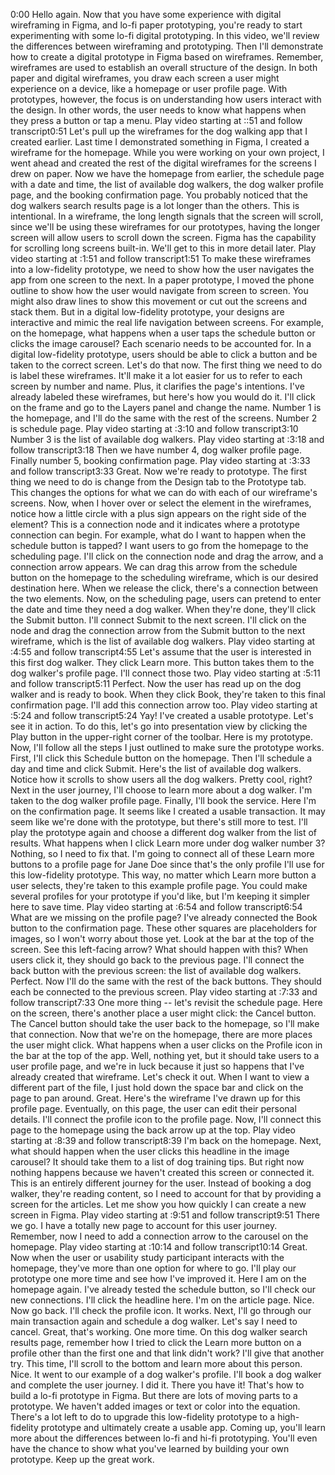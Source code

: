 0:00
Hello again. Now that you have some experience with digital wireframing in Figma, and lo-fi paper prototyping, you're ready to start experimenting with some lo-fi digital prototyping. In this video, we'll review the differences between wireframing and prototyping. Then I'll demonstrate how to create a digital prototype in Figma based on wireframes. Remember, wireframes are used to establish an overall structure of the design. In both paper and digital wireframes, you draw each screen a user might experience on a device, like a homepage or user profile page. With prototypes, however, the focus is on understanding how users interact with the design. In other words, the user needs to know what happens when they press a button or tap a menu.
Play video starting at ::51 and follow transcript0:51
Let's pull up the wireframes for the dog walking app that I created earlier. Last time I demonstrated something in Figma, I created a wireframe for the homepage. While you were working on your own project, I went ahead and created the rest of the digital wireframes for the screens I drew on paper. Now we have the homepage from earlier, the schedule page with a date and time, the list of available dog walkers, the dog walker profile page, and the booking confirmation page. You probably noticed that the dog walkers search results page is a lot longer than the others. This is intentional. In a wireframe, the long length signals that the screen will scroll, since we'll be using these wireframes for our prototypes, having the longer screen will allow users to scroll down the screen. Figma has the capability for scrolling long screens built-in. We'll get to this in more detail later.
Play video starting at :1:51 and follow transcript1:51
To make these wireframes into a low-fidelity prototype, we need to show how the user navigates the app from one screen to the next. In a paper prototype, I moved the phone outline to show how the user would navigate from screen to screen. You might also draw lines to show this movement or cut out the screens and stack them. But in a digital low-fidelity prototype, your designs are interactive and mimic the real life navigation between screens. For example, on the homepage, what happens when a user taps the schedule button or clicks the image carousel? Each scenario needs to be accounted for. In a digital low-fidelity prototype, users should be able to click a button and be taken to the correct screen. Let's do that now. The first thing we need to do is label these wireframes. It'll make it a lot easier for us to refer to each screen by number and name. Plus, it clarifies the page's intentions. I've already labeled these wireframes, but here's how you would do it. I'll click on the frame and go to the Layers panel and change the name. Number 1 is the homepage, and I'll do the same with the rest of the screens. Number 2 is schedule page.
Play video starting at :3:10 and follow transcript3:10
Number 3 is the list of available dog walkers.
Play video starting at :3:18 and follow transcript3:18
Then we have number 4, dog walker profile page. Finally number 5, booking confirmation page.
Play video starting at :3:33 and follow transcript3:33
Great. Now we're ready to prototype. The first thing we need to do is change from the Design tab to the Prototype tab. This changes the options for what we can do with each of our wireframe's screens. Now, when I hover over or select the element in the wireframes, notice how a little circle with a plus sign appears on the right side of the element? This is a connection node and it indicates where a prototype connection can begin. For example, what do I want to happen when the schedule button is tapped? I want users to go from the homepage to the scheduling page. I'll click on the connection node and drag the arrow, and a connection arrow appears. We can drag this arrow from the schedule button on the homepage to the scheduling wireframe, which is our desired destination here. When we release the click, there's a connection between the two elements. Now, on the scheduling page, users can pretend to enter the date and time they need a dog walker. When they're done, they'll click the Submit button. I'll connect Submit to the next screen. I'll click on the node and drag the connection arrow from the Submit button to the next wireframe, which is the list of available dog walkers.
Play video starting at :4:55 and follow transcript4:55
Let's assume that the user is interested in this first dog walker. They click Learn more. This button takes them to the dog walker's profile page. I'll connect those two.
Play video starting at :5:11 and follow transcript5:11
Perfect. Now the user has read up on the dog walker and is ready to book. When they click Book, they're taken to this final confirmation page. I'll add this connection arrow too.
Play video starting at :5:24 and follow transcript5:24
Yay! I've created a usable prototype. Let's see it in action. To do this, let's go into presentation view by clicking the Play button in the upper-right corner of the toolbar. Here is my prototype. Now, I'll follow all the steps I just outlined to make sure the prototype works. First, I'll click this Schedule button on the homepage. Then I'll schedule a day and time and click Submit. Here's the list of available dog walkers. Notice how it scrolls to show users all the dog walkers. Pretty cool, right? Next in the user journey, I'll choose to learn more about a dog walker. I'm taken to the dog walker profile page. Finally, I'll book the service. Here I'm on the confirmation page. It seems like I created a usable transaction. It may seem like we're done with the prototype, but there's still more to test. I'll play the prototype again and choose a different dog walker from the list of results. What happens when I click Learn more under dog walker number 3? Nothing, so I need to fix that. I'm going to connect all of these Learn more buttons to a profile page for Jane Doe since that's the only profile I'll use for this low-fidelity prototype. This way, no matter which Learn more button a user selects, they're taken to this example profile page. You could make several profiles for your prototype if you'd like, but I'm keeping it simpler here to save time.
Play video starting at :6:54 and follow transcript6:54
What are we missing on the profile page? I've already connected the Book button to the confirmation page. These other squares are placeholders for images, so I won't worry about those yet. Look at the bar at the top of the screen. See this left-facing arrow? What should happen with this? When users click it, they should go back to the previous page. I'll connect the back button with the previous screen: the list of available dog walkers. Perfect. Now I'll do the same with the rest of the back buttons. They should each be connected to the previous screen.
Play video starting at :7:33 and follow transcript7:33
One more thing -- let's revisit the schedule page. Here on the screen, there's another place a user might click: the Cancel button. The Cancel button should take the user back to the homepage, so I'll make that connection. Now that we're on the homepage, there are more places the user might click. What happens when a user clicks on the Profile icon in the bar at the top of the app. Well, nothing yet, but it should take users to a user profile page, and we're in luck because it just so happens that I've already created that wireframe. Let's check it out. When I want to view a different part of the file, I just hold down the space bar and click on the page to pan around. Great. Here's the wireframe I've drawn up for this profile page. Eventually, on this page, the user can edit their personal details. I'll connect the profile icon to the profile page. Now, I'll connect this page to the homepage using the back arrow up at the top.
Play video starting at :8:39 and follow transcript8:39
I'm back on the homepage. Next, what should happen when the user clicks this headline in the image carousel? It should take them to a list of dog training tips. But right now nothing happens because we haven't created this screen or connected it. This is an entirely different journey for the user. Instead of booking a dog walker, they're reading content, so I need to account for that by providing a screen for the articles. Let me show you how quickly I can create a new screen in Figma.
Play video starting at :9:51 and follow transcript9:51
There we go. I have a totally new page to account for this user journey. Remember, now I need to add a connection arrow to the carousel on the homepage.
Play video starting at :10:14 and follow transcript10:14
Great. Now when the user or usability study participant interacts with the homepage, they've more than one option for where to go. I'll play our prototype one more time and see how I've improved it. Here I am on the homepage again. I've already tested the schedule button, so I'll check our new connections. I'll click the headline here. I'm on the article page. Nice. Now go back. I'll check the profile icon. It works. Next, I'll go through our main transaction again and schedule a dog walker. Let's say I need to cancel. Great, that's working. One more time. On this dog walker search results page, remember how I tried to click the Learn more button on a profile other than the first one and that link didn't work? I'll give that another try. This time, I'll scroll to the bottom and learn more about this person. Nice. It went to our example of a dog walker's profile. I'll book a dog walker and complete the user journey. I did it. There you have it! That's how to build a lo-fi prototype in Figma. But there are lots of moving parts to a prototype. We haven't added images or text or color into the equation. There's a lot left to do to upgrade this low-fidelity prototype to a high-fidelity prototype and ultimately create a usable app. Coming up, you'll learn more about the differences between lo-fi and hi-fi prototyping. You'll even have the chance to show what you've learned by building your own prototype. Keep up the great work.